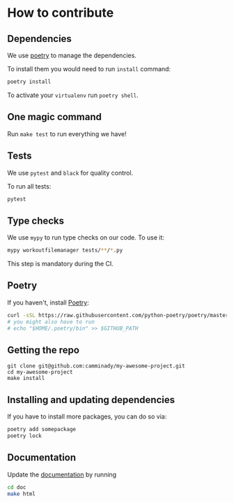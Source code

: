 # How to contribute


## Dependencies

We use [poetry](https://github.com/python-poetry/poetry) to manage the dependencies.

To install them you would need to run `install` command:

```bash
poetry install
```

To activate your `virtualenv` run `poetry shell`.


## One magic command

Run `make test` to run everything we have!


## Tests

We use `pytest` and `black` for quality control.

To run all tests:

```bash
pytest
```

## Type checks

We use `mypy` to run type checks on our code.
To use it:

```bash
mypy workoutfilemanager tests/**/*.py
```

This step is mandatory during the CI.

## Poetry
If you haven't, install [Poetry](https://python-poetry.org/docs/cli/):
```bash
curl -sSL https://raw.githubusercontent.com/python-poetry/poetry/master/get-poetry.py | python -
# you might also have to run
# echo "$HOME/.poetry/bin" >> $GITHUB_PATH
```


## Getting the repo
```
git clone git@github.com:camminady/my-awesome-project.git
cd my-awesome-project
make install
```


## Installing and updating dependencies 
If you have to install more packages, you can do so via:
```bash
poetry add somepackage
poetry lock
```

## Documentation
Update the [documentation](https://htmlpreview.github.io/?https://github.com/camminady/my-awesome-project/blob/main/docs/_build/html/index.html) by running
```bash
cd doc
make html
```
